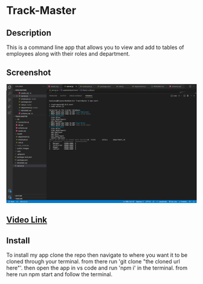 # Track-Master

## Description
This is a command line app that allows you to view and add to tables of employees along with their roles and department.

## Screenshot
![Screenshot of page](./public/images/Screen%20Shot%202022-07-13%20at%2011.47.31%20PM.png)


## [Video Link](https://drive.google.com/file/d/1InGvBbR1Cpt3Ea2L0rDbXAm4KylfLaj9/view)

## Install
To install my app clone the repo then navigate to where you want it to be cloned through your terminal. from there run 'git clone "the cloned url here"'. then open the app in vs code and run 'npm i' in the terminal. from here run npm start and follow the terminal.